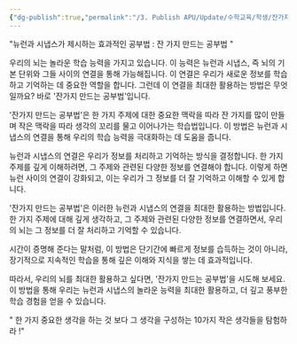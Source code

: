 ```yaml
---
{"dg-publish":true,"permalink":"/3. Publish APU/Update/수학교육/학생/잔가지 만드는 공부법/","dgPassFrontmatter":true,"noteIcon":"","created":"","updated":""}
---
```


"뉴런과 시냅스가 제시하는 효과적인 공부법 : 잔 가지 만드는 공부법 "
  
우리의 뇌는 놀라운 학습 능력을 가지고 있습니다. 이 능력은 뉴런과 시냅스, 즉 뇌의 기본 단위와 그들 사이의 연결을 통해 가능해집니다. 이 연결은 우리가 새로운 정보를 학습하고 기억하는 데 중요한 역할을 합니다. 그런데 이 연결을 최대한 활용하는 방법은 무엇일까요? 바로 '잔가지 만드는 공부법'입니다.

'잔가지 만드는 공부법'은 한 가지 주제에 대한 중요한 맥락을 따라 잔 가지를 많이 만들며 작은 맥락을 따라 생각의 꼬리를 물고 이어나가는 학습법입니다. 이 방법은 뉴런과 시냅스의 연결을 통해 우리의 학습 능력을 극대화하는 데 도움을 줍니다.

뉴런과 시냅스의 연결은 우리가 정보를 처리하고 기억하는 방식을 결정합니다. 한 가지 주제를 깊게 이해하려면, 그 주제와 관련된 다양한 정보를 연결해야 합니다. 이렇게 하면 뉴런 사이의 연결이 강화되고, 이는 우리가 그 정보를 더 잘 기억하고 이해할 수 있게 합니다.

'잔가지 만드는 공부법'은 이러한 뉴런과 시냅스의 연결을 최대한 활용하는 방법입니다. 한 가지 주제에 대해 깊게 생각하고, 그 주제와 관련된 다양한 정보를 연결하면서, 우리의 뇌는 그 정보를 더 잘 처리하고 기억할 수 있습니다.

시간이 증명해 준다는 말처럼, 이 방법은 단기간에 빠르게 정보를 습득하는 것이 아니라, 장기적으로 지속적인 학습을 통해 깊은 이해와 지식을 쌓는 데 효과적입니다.

따라서, 우리의 뇌를 최대한 활용하고 싶다면, '잔가지 만드는 공부법'을 시도해 보세요. 이 방법을 통해 우리는 뉴런과 시냅스의 놀라운 능력을 최대한 활용하고, 더 깊고 풍부한 학습 경험을 얻을 수 있습니다.

" 한 가지 중요한 생각을 하는 것 보다 그 생각을 구성하는 10가지 작은 생각들을 탐험하라 !"